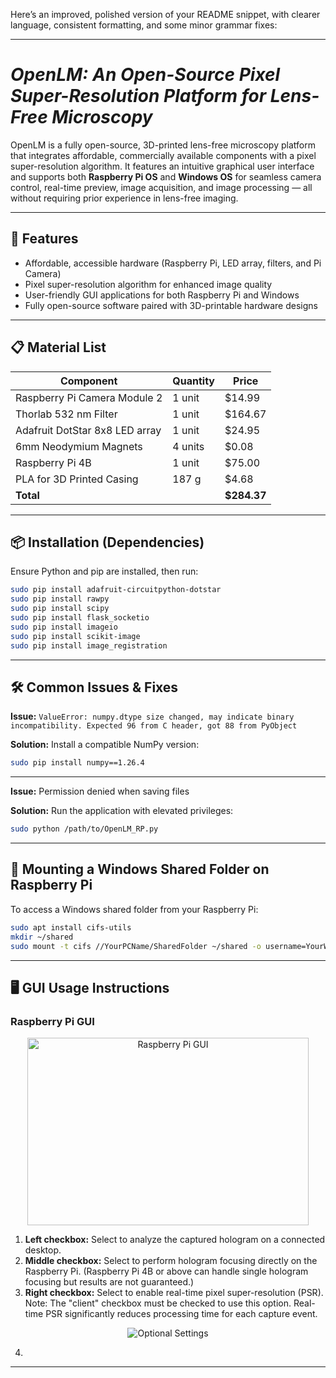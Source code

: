 Here’s an improved, polished version of your README snippet, with clearer language, consistent formatting, and some minor grammar fixes:

---

# *OpenLM: An Open-Source Pixel Super-Resolution Platform for Lens-Free Microscopy*

OpenLM is a fully open-source, 3D-printed lens-free microscopy platform that integrates affordable, commercially available components with a pixel super-resolution algorithm. It features an intuitive graphical user interface and supports both **Raspberry Pi OS** and **Windows OS** for seamless camera control, real-time preview, image acquisition, and image processing — all without requiring prior experience in lens-free imaging.

---

## 🔧 Features

* Affordable, accessible hardware (Raspberry Pi, LED array, filters, and Pi Camera)
* Pixel super-resolution algorithm for enhanced image quality
* User-friendly GUI applications for both Raspberry Pi and Windows
* Fully open-source software paired with 3D-printable hardware designs

---

## 📋 Material List

| Component                      | Quantity   | Price    |
|-------------------------------|------------|----------|
| Raspberry Pi Camera Module 2   | 1 unit     | $14.99   |
| Thorlab 532 nm Filter          | 1 unit     | $164.67  |
| Adafruit DotStar 8x8 LED array | 1 unit     | $24.95   |
| 6mm Neodymium Magnets       | 4 units    | $0.08    |
| Raspberry Pi 4B                | 1 unit     | $75.00   |
| PLA for 3D Printed Casing     | 187 g      | $4.68    |
| **Total**                     |            | **$284.37** |

---

## 📦 Installation (Dependencies)

Ensure Python and pip are installed, then run:

```bash
sudo pip install adafruit-circuitpython-dotstar
sudo pip install rawpy
sudo pip install scipy
sudo pip install flask_socketio
sudo pip install imageio
sudo pip install scikit-image
sudo pip install image_registration
```

---

## 🛠 Common Issues & Fixes

**Issue:**
`ValueError: numpy.dtype size changed, may indicate binary incompatibility. Expected 96 from C header, got 88 from PyObject`

**Solution:**
Install a compatible NumPy version:

```bash
sudo pip install numpy==1.26.4
```

---

**Issue:**
Permission denied when saving files

**Solution:**
Run the application with elevated privileges:

```bash
sudo python /path/to/OpenLM_RP.py
```

---

## 🔗 Mounting a Windows Shared Folder on Raspberry Pi

To access a Windows shared folder from your Raspberry Pi:

```bash
sudo apt install cifs-utils
mkdir ~/shared
sudo mount -t cifs //YourPCName/SharedFolder ~/shared -o username=YourWindowsUsername
```

---

## 🖥️ GUI Usage Instructions

### Raspberry Pi GUI

<p align="center">
  <img src="https://github.com/user-attachments/assets/41488388-7405-4c47-b223-502a17911934" width="450" height="300" alt="Raspberry Pi GUI">
</p>

1. **Left checkbox:** Select to analyze the captured hologram on a connected desktop.
2. **Middle checkbox:** Select to perform hologram focusing directly on the Raspberry Pi. (Raspberry Pi 4B or above can handle single hologram focusing but results are not guaranteed.)
3. **Right checkbox:** Select to enable real-time pixel super-resolution (PSR). Note: The "client" checkbox must be checked to use this option. Real-time PSR significantly reduces processing time for each capture event.

<p align="center">
  <img src="https://github.com/user-attachments/assets/86fec282-12ef-4f2c-9caf-b0bf16f5e25e" alt="Optional Settings">
</p>

4. 

---




